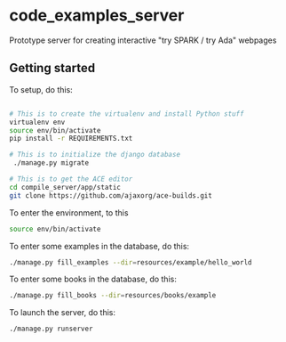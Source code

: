 # code_examples_server

Prototype server for creating interactive "try SPARK / try Ada" webpages

## Getting started

To setup, do this:
```sh

# This is to create the virtualenv and install Python stuff
virtualenv env
source env/bin/activate
pip install -r REQUIREMENTS.txt

# This is to initialize the django database
 ./manage.py migrate

# This is to get the ACE editor
cd compile_server/app/static
git clone https://github.com/ajaxorg/ace-builds.git
```

To enter the environment, to this
```sh
source env/bin/activate
```

To enter some examples in the database, do this:
```sh
./manage.py fill_examples --dir=resources/example/hello_world
```

To enter some books in the database, do this:
```sh
./manage.py fill_books --dir=resources/books/example
```

To launch the server, do this:
```sh
./manage.py runserver
```
